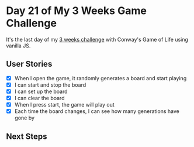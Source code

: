 # Day 21 of My 3 Weeks Game Challenge

It's the last day of my [3 weeks challenge](https://github.com/zsoltime/game-challenge) with Conway's Game of Life using vanilla JS.

## User Stories

- [x] When I open the game, it randomly generates a board and start playing
- [x] I can start and stop the board
- [x] I can set up the board
- [x] I can clear the board
- [x] When I press start, the game will play out
- [x] Each time the board changes, I can see how many generations have gone by

## Next Steps
